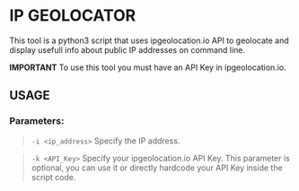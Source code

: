 # IP GEOLOCATOR

This tool is a python3 script that uses ipgeolocation.io API to geolocate and display usefull info about public IP addresses on command line.

**IMPORTANT** To use this tool you must have an API Key in ipgeolocation.io.

## USAGE

### Parameters:

> `-i <ip_address>` Specify the IP address.

> `-k <API_Key>` Specify your ipgeolocation.io API Key. This parameter is optional, you can use it or directly hardcode your API Key inside the script code.